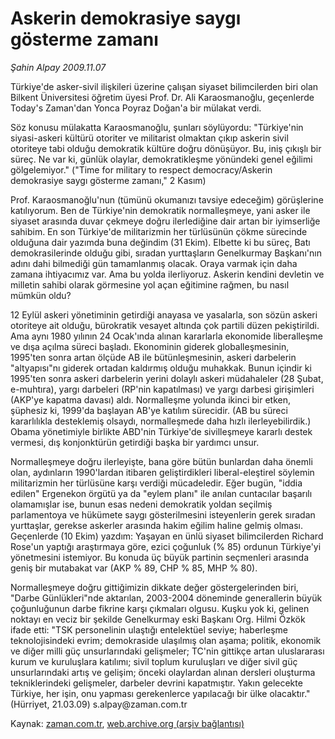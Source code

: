 # Askerin demokrasiye saygı gösterme zamanı

*Şahin Alpay 2009.11.07*

<tr><td class="metin" colspan="2" style="padding-top: 20px; padding-left: 5px; ">Türkiye'de asker-sivil ilişkileri üzerine çalışan siyaset bilimcilerden biri olan Bilkent Üniversitesi öğretim üyesi Prof. Dr. Ali Karaosmanoğlu, geçenlerde Today's Zaman'dan Yonca Poyraz Doğan'a bir mülakat verdi.</td></tr><tr><td class="metin" colspan="2" style="padding-top: 20px; padding-left: 5px; "><p> Söz konusu mülakatta Karaosmanoğlu, şunları söylüyordu: "Türkiye'nin siyasi-askeri kültürü otoriter ve militarist olmaktan çıkıp askerin sivil otoriteye tabi olduğu demokratik kültüre doğru dönüşüyor. Bu, iniş çıkışlı bir süreç. Ne var ki, günlük olaylar, demokratikleşme yönündeki genel eğilimi gölgelemiyor." ("Time for military to respect democracy/Askerin demokrasiye saygı gösterme zamanı," 2 Kasım)
<p> Prof. Karaosmanoğlu'nun (tümünü okumanızı tavsiye edeceğim) görüşlerine katılıyorum. Ben de Türkiye'nin demokratik normalleşmeye, yani asker ile siyaset arasında duvar çekmeye doğru ilerlediğine dair artan bir iyimserliğe sahibim. En son Türkiye'de militarizmin her türlüsünün çökme sürecinde olduğuna dair yazımda buna değindim (31 Ekim). Elbette ki bu süreç, Batı demokrasilerinde olduğu gibi, sıradan yurttaşların Genelkurmay Başkanı'nın adını dahi bilmediği gün tamamlanmış olacak. Oraya varmak için daha zamana ihtiyacımız var. Ama bu yolda ilerliyoruz. Askerin kendini devletin ve milletin sahibi olarak görmesine yol açan eğitimine rağmen, bu nasıl mümkün oldu?
<p>12 Eylül askeri yönetiminin getirdiği anayasa ve yasalarla, son sözün askeri otoriteye ait olduğu, bürokratik vesayet altında çok partili düzen pekiştirildi. Ama aynı 1980 yılının 24 Ocak'ında alınan kararlarla ekonomide liberalleşme ve dışa açılma süreci başladı. Ekonominin giderek globalleşmesinin, 1995'ten sonra artan ölçüde AB ile bütünleşmesinin, askeri darbelerin "altyapısı"nı giderek ortadan kaldırmış olduğu muhakkak. Bunun içindir ki 1995'ten sonra askeri darbelerin yerini dolaylı askeri müdahaleler (28 Şubat, e-muhtıra), yargı darbeleri (RP'nin kapatılması) ve yargı darbesi girişimleri (AKP'ye kapatma davası) aldı. Normalleşme yolunda ikinci bir etken, şüphesiz ki, 1999'da başlayan AB'ye katılım sürecidir. (AB bu süreci kararlılıkla desteklemiş olsaydı, normalleşmede daha hızlı ilerleyebilirdik.) Obama yönetimiyle birlikte ABD'nin Türkiye'de sivilleşmeye kararlı destek vermesi, dış konjonktürün getirdiği başka bir yardımcı unsur.
<p> Normalleşmeye doğru ilerleyişte, bana göre bütün bunlardan daha önemli olan, aydınların 1990'lardan itibaren geliştirdikleri liberal-eleştirel söylemin militarizmin her türlüsüne karşı verdiği mücadeledir. Eğer bugün, "iddia edilen" Ergenekon örgütü ya da "eylem planı" ile anılan cuntacılar başarılı olamamışlar ise, bunun esas nedeni demokratik yoldan seçilmiş parlamentoya ve hükümete saygı gösterilmesini isteyenlerin gerek sıradan yurttaşlar, gerekse askerler arasında hakim eğilim haline gelmiş olması. Geçenlerde (10 Ekim) yazdım: Yaşayan en ünlü siyaset bilimcilerden Richard Rose'un yaptığı araştırmaya göre, ezici çoğunluk (% 85) ordunun Türkiye'yi yönetmesini istemiyor. Bu konuda üç büyük partinin seçmenleri arasında geniş bir mutabakat var (AKP % 89, CHP % 85, MHP % 80).
<p> Normalleşmeye doğru gittiğimizin dikkate değer göstergelerinden biri, "Darbe Günlükleri"nde aktarılan, 2003-2004 döneminde generallerin büyük çoğunluğunun darbe fikrine karşı çıkmaları olgusu. Kuşku yok ki, gelinen noktayı en veciz bir şekilde Genelkurmay eski Başkanı Org. Hilmi Özkök ifade etti: "TSK personelinin ulaştığı entelektüel seviye; haberleşme teknolojisindeki evrim; demokraside ulaşılmış olan aşama; politik, ekonomik ve diğer milli güç unsurlarındaki gelişmeler; TC'nin gittikçe artan uluslararası kurum ve kuruluşlara katılımı; sivil toplum kuruluşları ve diğer sivil güç unsurlarındaki artış ve gelişim; önceki olaylardan alınan dersleri oluşturma tekniklerindeki gelişmeler, darbeler devrini kapatmıştır. Yakın gelecekte Türkiye, her işin, onu yapması gerekenlerce yapılacağı bir ülke olacaktır." (Hürriyet, 21.03.09) s.alpay@zaman.com.tr<br/></p></p></p></p></p></td></tr>

Kaynak: [zaman.com.tr](http://zaman.com.tr/yazar.do?yazino=912723), [web.archive.org (arşiv bağlantısı)](http://web.archive.org/web/20091111021613/http://www.zaman.com.tr:80/yazar.do?yazino=912723)
